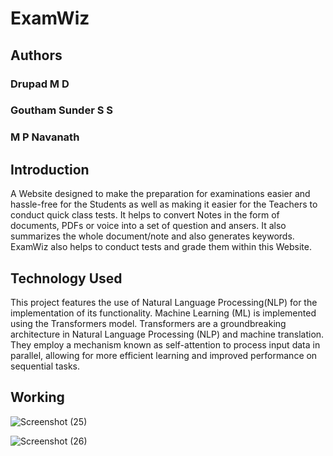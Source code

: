 # ExamWiz

## Authors
### Drupad M D
### Goutham Sunder S S
### M P Navanath

## Introduction
A Website designed to make the preparation for examinations easier and hassle-free for the Students as well as making it easier for the Teachers to conduct quick class tests.
It helps to convert Notes in the form of documents, PDFs or voice into a set of question
and ansers. It also summarizes the whole document/note and also generates keywords. 
ExamWiz also helps to conduct tests and grade them within this Website.
<br>

## Technology Used
This project features the use of Natural Language Processing(NLP) for the implementation of
its functionality. Machine Learning (ML) is implemented using the Transformers model. Transformers are a groundbreaking architecture in Natural Language Processing (NLP) and machine translation. They employ a mechanism known as self-attention 
to process input data in parallel, allowing for more efficient learning and improved performance on sequential tasks.

## Working
![Screenshot (25)](https://github.com/D-r-u/ExamWiz/assets/125999678/322ea2a8-5358-4b5c-a4b6-bcd0c16e0f23)

![Screenshot (26)](https://github.com/D-r-u/ExamWiz/assets/125999678/49d88003-3ca8-438c-82cc-ab8ce184d961)



